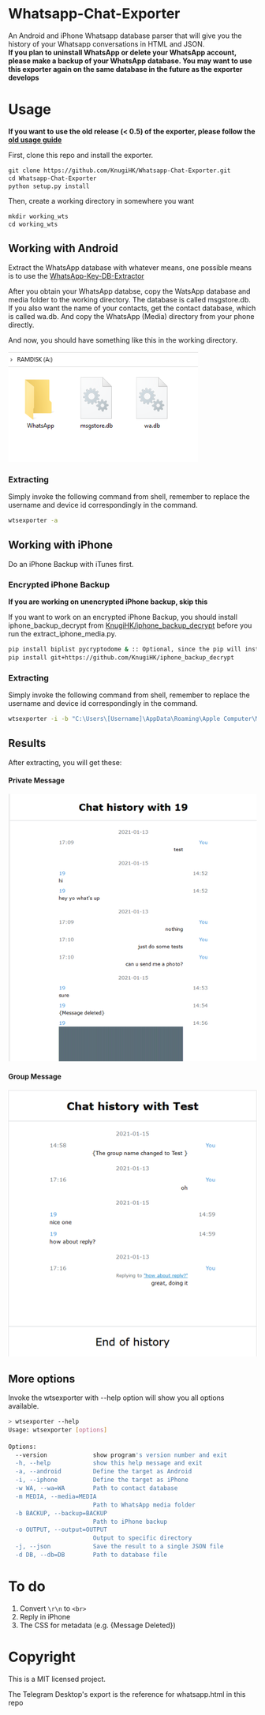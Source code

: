 # Whatsapp-Chat-Exporter
An Android and iPhone Whatsapp database parser that will give you the history of your Whatsapp conversations in HTML and JSON.  
**If you plan to uninstall WhatsApp or delete your WhatsApp account, please make a backup of your WhatsApp database. You may want to use this exporter again on the same database in the future as the exporter develops**

# Usage
**If you want to use the old release (< 0.5) of the exporter, please follow the [old usage guide](old_README.md#usage)**

First, clone this repo and install the exporter.
```shell
git clone https://github.com/KnugiHK/Whatsapp-Chat-Exporter.git
cd Whatsapp-Chat-Exporter
python setup.py install
```
Then, create a working directory in somewhere you want
```shell
mkdir working_wts
cd working_wts
```
## Working with Android
Extract the WhatsApp database with whatever means, one possible means is to use the [WhatsApp-Key-DB-Extractor](https://github.com/KnugiHK/WhatsApp-Key-DB-Extractor)

After you obtain your WhatsApp databse, copy the WatsApp database and media folder to the working directory. The database is called msgstore.db. If you also want the name of your contacts, get the contact database, which is called wa.db. And copy the WhatsApp (Media) directory from your phone directly.

And now, you should have something like this in the working directory.

![Android folder structure](imgs/android_structure.png)
### Extracting
Simply invoke the following command from shell, remember to replace the username and device id correspondingly in the command.
```sh
wtsexporter -a
```

## Working with iPhone
Do an iPhone Backup with iTunes first.
### Encrypted iPhone Backup
**If you are working on unencrypted iPhone backup, skip this**

If you want to work on an encrypted iPhone Backup, you should install iphone_backup_decrypt from [KnugiHK/iphone_backup_decrypt](https://github.com/KnugiHK/iphone_backup_decrypt) before you run the extract_iphone_media.py.
```sh
pip install biplist pycryptodome & :: Optional, since the pip will install these dependencies automatically.
pip install git+https://github.com/KnugiHK/iphone_backup_decrypt
```
### Extracting
Simply invoke the following command from shell, remember to replace the username and device id correspondingly in the command.
```sh
wtsexporter -i -b "C:\Users\[Username]\AppData\Roaming\Apple Computer\MobileSync\Backup\[device id]"
```

## Results
After extracting, you will get these:
#### Private Message
![Private Message](imgs/pm.png)

#### Group Message
![Group Message](imgs/group.png)

## More options
Invoke the wtsexporter with --help option will show you all options available.
```sh
> wtsexporter --help
Usage: wtsexporter [options]

Options:
  --version             show program's version number and exit
  -h, --help            show this help message and exit
  -a, --android         Define the target as Android
  -i, --iphone          Define the target as iPhone
  -w WA, --wa=WA        Path to contact database
  -m MEDIA, --media=MEDIA
                        Path to WhatsApp media folder
  -b BACKUP, --backup=BACKUP
                        Path to iPhone backup
  -o OUTPUT, --output=OUTPUT
                        Output to specific directory
  -j, --json            Save the result to a single JSON file
  -d DB, --db=DB        Path to database file
```

# To do
1. Convert ```\r\n``` to ```<br>```
2. Reply in iPhone
3. The CSS for metadata (e.g. {Message Deleted})

# Copyright
This is a MIT licensed project.

The Telegram Desktop's export is the reference for whatsapp.html in this repo
